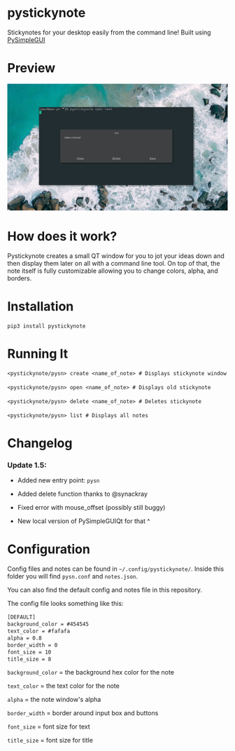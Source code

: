 # pystickynote

Stickynotes for your desktop easily from the command line! Built using [PySimpleGUI](http://pysimplegui.com)

# Preview

<p align="center">
  <a><img src="https://github.com/M4cs/pystickynote/blob/master/preview.png?raw=true"></a>
</p>

# How does it work?

Pystickynote creates a small QT window for you to jot your ideas down and then display them later on all with a command line tool. On top of that, the note itself is fully customizable allowing you to change colors, alpha, and borders.

# Installation

```
pip3 install pystickynote
```

# Running It

```
<pystickynote/pysn> create <name_of_note> # Displays stickynote window

<pystickynote/pysn> open <name_of_note> # Displays old stickynote

<pystickynote/pysn> delete <name_of_note> # Deletes stickynote

<pystickynote/pysn> list # Displays all notes
```

# Changelog

### Update 1.5:

- Added new entry point: `pysn`

- Added delete function thanks to @synackray

- Fixed error with mouse_offset (possibly still buggy)

- New local version of PySimpleGUIQt for that ^

# Configuration

Config files and notes can be found in `~/.config/pystickynote/`. Inside this folder you will find `pysn.conf` and `notes.json`.

You can also find the default config and notes file in this repository.

The config file looks something like this:

```
[DEFAULT]
background_color = #454545
text_color = #fafafa
alpha = 0.8
border_width = 0
font_size = 10
title_size = 8
```

`background_color` = the background hex color for the note

`text_color` = the text color for the note

`alpha` = the note window's alpha

`border_width` = border around input box and buttons

`font_size` = font size for text

`title_size` = font size for title



